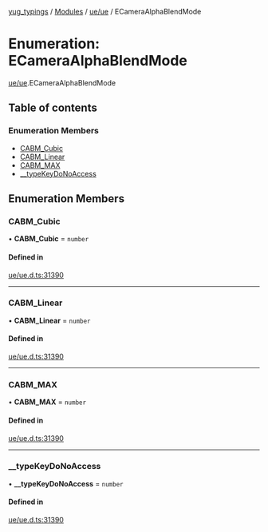 [yug_typings](../README.md) / [Modules](../modules.md) / [ue/ue](../modules/ue_ue.md) / ECameraAlphaBlendMode

# Enumeration: ECameraAlphaBlendMode

[ue/ue](../modules/ue_ue.md).ECameraAlphaBlendMode

## Table of contents

### Enumeration Members

- [CABM\_Cubic](ue_ue.ECameraAlphaBlendMode.md#cabm_cubic)
- [CABM\_Linear](ue_ue.ECameraAlphaBlendMode.md#cabm_linear)
- [CABM\_MAX](ue_ue.ECameraAlphaBlendMode.md#cabm_max)
- [\_\_typeKeyDoNoAccess](ue_ue.ECameraAlphaBlendMode.md#__typekeydonoaccess)

## Enumeration Members

### CABM\_Cubic

• **CABM\_Cubic** = `number`

#### Defined in

[ue/ue.d.ts:31390](https://github.com/YugMetaverse/yug_typings/blob/25cad34/ue/ue.d.ts#L31390)

___

### CABM\_Linear

• **CABM\_Linear** = `number`

#### Defined in

[ue/ue.d.ts:31390](https://github.com/YugMetaverse/yug_typings/blob/25cad34/ue/ue.d.ts#L31390)

___

### CABM\_MAX

• **CABM\_MAX** = `number`

#### Defined in

[ue/ue.d.ts:31390](https://github.com/YugMetaverse/yug_typings/blob/25cad34/ue/ue.d.ts#L31390)

___

### \_\_typeKeyDoNoAccess

• **\_\_typeKeyDoNoAccess** = `number`

#### Defined in

[ue/ue.d.ts:31390](https://github.com/YugMetaverse/yug_typings/blob/25cad34/ue/ue.d.ts#L31390)
